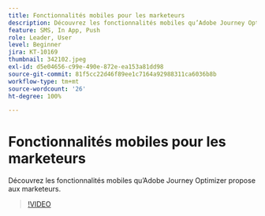 ```yaml
---
title: Fonctionnalités mobiles pour les marketeurs
description: Découvrez les fonctionnalités mobiles qu’Adobe Journey Optimizer propose aux marketeurs.
feature: SMS, In App, Push
role: Leader, User
level: Beginner
jira: KT-10169
thumbnail: 342102.jpeg
exl-id: d5e04656-c99e-490e-872e-ea153a81dd98
source-git-commit: 81f5cc22d46f89ee1c7164a92988311ca6036b8b
workflow-type: tm+mt
source-wordcount: '26'
ht-degree: 100%

---
```


# Fonctionnalités mobiles pour les marketeurs

Découvrez les fonctionnalités mobiles qu’Adobe Journey Optimizer propose aux marketeurs.

>[!VIDEO](https://video.tv.adobe.com/v/342102?quality=12&learn=on)
